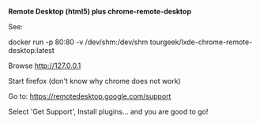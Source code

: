 **Remote Desktop (html5) plus chrome-remote-desktop**

See:

docker run -p 80:80 -v /dev/shm:/dev/shm tourgeek/lxde-chrome-remote-desktop:latest

Browse http://127.0.0.1

Start firefox (don't know why chrome does not work)

Go to: https://remotedesktop.google.com/support

Select 'Get Support', Install plugins... and you are good to go!